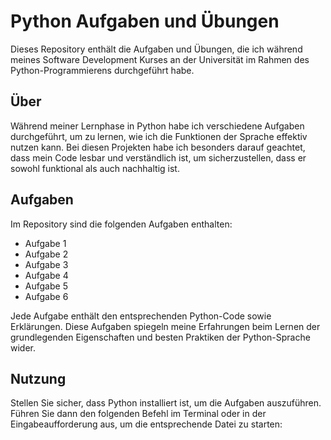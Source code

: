 # Python Aufgaben und Übungen

Dieses Repository enthält die Aufgaben und Übungen, die ich während meines Software Development Kurses an der Universität im Rahmen des Python-Programmierens durchgeführt habe.

## Über

Während meiner Lernphase in Python habe ich verschiedene Aufgaben durchgeführt, um zu lernen, wie ich die Funktionen der Sprache effektiv nutzen kann. Bei diesen Projekten habe ich besonders darauf geachtet, dass mein Code lesbar und verständlich ist, um sicherzustellen, dass er sowohl funktional als auch nachhaltig ist.

## Aufgaben

Im Repository sind die folgenden Aufgaben enthalten:

- Aufgabe 1
- Aufgabe 2
- Aufgabe 3
- Aufgabe 4
- Aufgabe 5
- Aufgabe 6

Jede Aufgabe enthält den entsprechenden Python-Code sowie Erklärungen. Diese Aufgaben spiegeln meine Erfahrungen beim Lernen der grundlegenden Eigenschaften und besten Praktiken der Python-Sprache wider.

## Nutzung

Stellen Sie sicher, dass Python installiert ist, um die Aufgaben auszuführen. Führen Sie dann den folgenden Befehl im Terminal oder in der Eingabeaufforderung aus, um die entsprechende Datei zu starten:


